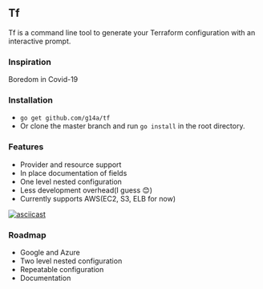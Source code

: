 ## Tf
 
Tf is a command line tool to generate your Terraform configuration with an interactive prompt.

### Inspiration
Boredom in Covid-19

### Installation
* ```go get github.com/g14a/tf```  
* Or clone the master branch and run ```go install``` in the root directory.

### Features
* Provider and resource support
* In place documentation of fields
* One level nested configuration
* Less development overhead(I guess :blush:)
* Currently supports AWS(EC2, S3, ELB for now)

[![asciicast](https://asciinema.org/a/p6e5I9fNEslVdcaKFAJHgRfdt.svg)](https://asciinema.org/a/p6e5I9fNEslVdcaKFAJHgRfdt)

### Roadmap
* Google and Azure
* Two level nested configuration
* Repeatable configuration
* Documentation
